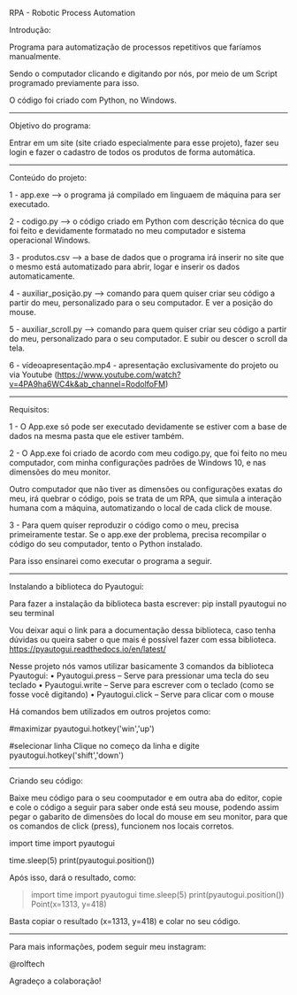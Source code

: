 RPA - Robotic Process Automation

Introdução:

Programa para automatização de processos repetitivos que faríamos manualmente.

Sendo o computador clicando e digitando por nós, por meio de um Script programado previamente para isso.

O código foi criado com Python, no Windows.

---

Objetivo do programa:

Entrar em um site (site criado especialmente para esse projeto), fazer seu login
e fazer o cadastro de todos os produtos de forma automática.

---

Conteúdo do projeto:

1 - app.exe --> o programa já compilado em linguaem de máquina para ser executado.

2 - codigo.py --> o código criado em Python com descrição técnica do que foi feito e devidamente formatado no meu computador e sistema operacional Windows.

3 - produtos.csv --> a base de dados que o programa irá inserir no site que o mesmo está automatizado para abrir, logar e inserir os dados automaticamente.

4 - auxiliar_posição.py --> comando para quem quiser criar seu código a partir do meu, personalizado para o seu computador. E ver a posição do mouse.

5 - auxiliar_scroll.py --> comando para quem quiser criar seu código a partir do meu, personalizado para o seu computador. E subir ou descer o scroll da tela.

6 - vídeoapresentação.mp4 - apresentação exclusivamente do projeto
ou via Youtube (https://www.youtube.com/watch?v=4PA9ha6WC4k&ab_channel=RodolfoFM)

---

Requisitos:

1 - O App.exe só pode ser executado devidamente se estiver com a base de dados na mesma pasta que ele estiver também.

2 - O App.exe foi criado de acordo com meu codigo.py, que foi feito no meu computador, com minha configurações padrões de Windows 10,
e nas dimensões do meu monitor.

Outro computador que não tiver as dimensões ou configurações exatas do meu, irá quebrar o código, pois se trata de um RPA,
que simula a interação humana com a máquina, automatizando o local de cada click de mouse.

3 - Para quem quiser reproduzir o código como o meu, precisa primeiramente testar. Se o app.exe der problema, precisa recompilar o código
do seu computador, tento o Python instalado.

Para isso ensinarei como executar o programa a seguir.

---

Instalando a biblioteca do Pyautogui:

Para fazer a instalação da biblioteca basta escrever:
pip install pyautogui no seu terminal

Vou deixar aqui o link para a documentação dessa biblioteca, caso tenha dúvidas ou queira saber o que mais é possível fazer com essa biblioteca.
https://pyautogui.readthedocs.io/en/latest/

Nesse projeto nós vamos utilizar basicamente 3 comandos da biblioteca Pyautogui:
• Pyautogui.press – Serve para pressionar uma tecla
do seu teclado
• Pyautogui.write – Serve para escrever com o
teclado (como se fosse você digitando)
• Pyautogui.click – Serve para clicar com o mouse

Há comandos bem utilizados em outros projetos como:

#maximizar
pyautogui.hotkey('win','up')

#selecionar linha
Clique no começo da linha e digite
pyautogui.hotkey('shift','down')

---

Criando seu código:

Baixe meu código para o seu coomputador e em outra aba do editor, copie e cole o código a seguir para saber onde está seu mouse,
podendo assim pegar o gabarito de dimensões do local do mouse em seu monitor, para que os comandos de click (press), funcionem nos locais corretos.

import time
import pyautogui

time.sleep(5)
print(pyautogui.position())

Após isso, dará o resultado, como:

>import time
>import pyautogui
>time.sleep(5)
>print(pyautogui.position())
>Point(x=1313, y=418)

Basta copiar o resultado (x=1313, y=418) e colar no seu código.

---

Para mais informações, podem seguir meu instagram:

@rolftech

Agradeço a colaboração!

